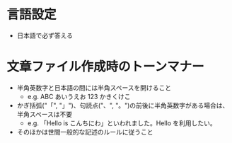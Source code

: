 # 言語設定
- 日本語で必ず答える

# 文章ファイル作成時のトーンマナー
- 半角英数字と日本語の間には半角スペースを開けること
    - e.g. ABC あいうえお 123 かきくけこ
- かぎ括弧("「", "」")、句読点("、", "。")の前後に半角英数字がある場合は、半角スペースは不要
    - e.g. 「Hello is こんちにわ」といわれました。Hello を利用したい。
- そのほかは世間一般的な記述のルールに従うこと